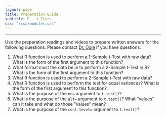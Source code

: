 ```yaml
---
layout: page
title: Preparation Guide
subtitle: R - t-Tests
css: "/css/modules.css"
---
```


----

<div class="alert alert-warning">
Use the preparation readings and videos to prepare written answers for the following questions. Please contact <a href="mailto:dogle@northland.edu">Dr. Ogle</a> if you have questions.
</div>

1. What R function is used to perform a 1-Sample t-Test with raw data? What is the form of the first argument to this function?
1. What format must the data be in to perform a 2-Sample t-Test in R? What is the form of the first argument to this function?
1. What R function is used to perform a 2-Sample t-Test with raw data?
1. What R function is used to perform the test for equal variances? What is the form of the first argument to this function?
1. What is the purpose of the `mu=` argument to `t.test()`?
1. What is the purpose of the `alt=` argument to `t.test()`? What "values" can it take and what do those "values" mean?
1. What is the purpose of the `conf.level=` argument to `t.test()`?

